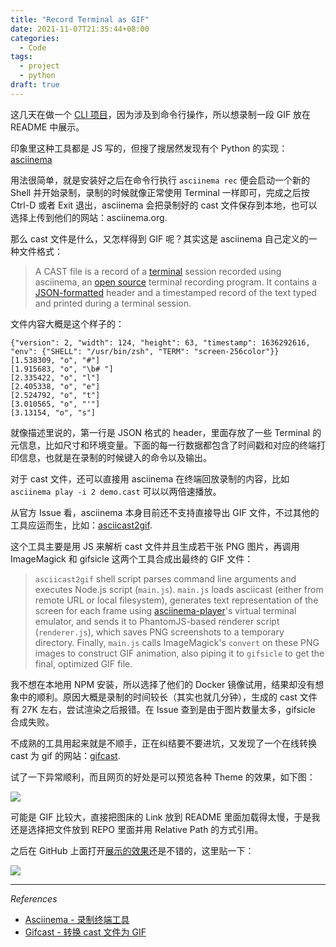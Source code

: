 ```yaml
---
title: "Record Terminal as GIF"
date: 2021-11-07T21:35:44+08:00
categories:
  - Code
tags:
  - project
  - python
draft: true
---
```


这几天在做一个 [CLI 项目](https://github.com/iamgodot/py-tldr)，因为涉及到命令行操作，所以想录制一段 GIF 放在 README 中展示。

印象里这种工具都是 JS 写的，但搜了搜居然发现有个 Python 的实现：[asciinema](https://github.com/asciinema/asciinema)

用法很简单，就是安装好之后在命令行执行 `asciinema rec` 便会启动一个新的 Shell 并开始录制，录制的时候就像正常使用 Terminal 一样即可，完成之后按 Ctrl-D 或者 Exit 退出，asciinema 会把录制好的 cast 文件保存到本地，也可以选择上传到他们的网站：asciinema.org.

那么 cast 文件是什么，又怎样得到 GIF 呢？其实这是 asciinema 自己定义的一种文件格式：

> A CAST file is a record of a [terminal](https://techterms.com/definition/terminal) session recorded using asciinema, an [open source](https://techterms.com/definition/opensource) terminal recording program. It contains a [JSON-formatted](https://techterms.com/definition/json) header and a timestamped record of the text typed and printed during a terminal session.

文件内容大概是这个样子的：

```
{"version": 2, "width": 124, "height": 63, "timestamp": 1636292616, "env": {"SHELL": "/usr/bin/zsh", "TERM": "screen-256color"}}
[1.538309, "o", "#"]
[1.915683, "o", "\b# "]
[2.335422, "o", "l"]
[2.405338, "o", "e"]
[2.524792, "o", "t"]
[3.010565, "o", "'"]
[3.13154, "o", "s"]
```

就像描述里说的，第一行是 JSON 格式的 header，里面存放了一些 Terminal 的元信息，比如尺寸和环境变量。下面的每一行数据都包含了时间戳和对应的终端打印信息，也就是在录制的时候键入的命令以及输出。

对于 cast 文件，还可以直接用 asciinema 在终端回放录制的内容，比如 `asciinema play -i 2 demo.cast` 可以以两倍速播放。

从官方 Issue 看，asciinema 本身目前还不支持直接导出 GIF 文件，不过其他的工具应运而生，比如：[asciicast2gif](https://github.com/asciinema/asciicast2gif).

这个工具主要是用 JS 来解析 cast 文件并且生成若干张 PNG 图片，再调用 ImageMagick 和 gifsicle 这两个工具合成出最终的 GIF 文件：

> `asciicast2gif` shell script parses command line arguments and executes Node.js script (`main.js`). `main.js` loads asciicast (either from remote URL or local filesystem), generates text representation of the screen for each frame using [asciinema-player](https://github.com/asciinema/asciinema-player)'s virtual terminal emulator, and sends it to PhantomJS-based renderer script (`renderer.js`), which saves PNG screenshots to a temporary directory. Finally, `main.js` calls ImageMagick's `convert` on these PNG images to construct GIF animation, also piping it to `gifsicle` to get the final, optimized GIF file.

我不想在本地用 NPM 安装，所以选择了他们的 Docker 镜像试用，结果却没有想象中的顺利。原因大概是录制的时间较长（其实也就几分钟），生成的 cast 文件有 27K 左右，尝试渲染之后报错。在 Issue 查到是由于图片数量太多，gifsicle 合成失败。

不成熟的工具用起来就是不顺手，正在纠结要不要进坑，又发现了一个在线转换 cast 为 gif 的网站：[gifcast](https://dstein64.github.io/gifcast/).

试了一下异常顺利，而且网页的好处是可以预览各种 Theme 的效果，如下图：

![](https://static.iamgodot.com/content/images/2021-11-07_22-13.png)

可能是 GIF 比较大，直接把图床的 Link 放到 README 里面加载得太慢，于是我还是选择把文件放到 REPO 里面并用 Relative Path 的方式引用。

之后在 GitHub 上面打开[展示的效果](https://github.com/iamgodot/py-tldr)还是不错的，这里贴一下：

![](https://static.iamgodot.com/content/images/tldr.gif)

---

*References*

- [Asciinema - 录制终端工具](https://github.com/asciinema/asciinema)
- [Gifcast - 转换 cast 文件为 GIF](https://dstein64.github.io/gifcast/)
